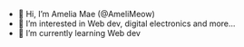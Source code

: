 - 👋 Hi, I’m Amelia Mae (@AmeliMeow)
- 👀 I’m interested in Web dev, digital electronics and more...
- 🌱 I’m currently learning Web dev

<!---
AmeliMeow/AmeliMeow is a ✨ special ✨ repository because its `README.md` (this file) appears on your GitHub profile.
You can click the Preview link to take a look at your changes.
--->
